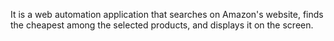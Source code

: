 It is a web automation application that searches on Amazon's website, finds the cheapest among the selected products, and displays it on the screen.
